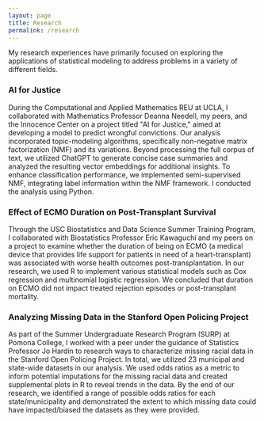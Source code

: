 ```yaml
---
layout: page
title: Research
permalink: /research
---
```


My research experiences have primarily focused on exploring the applications of statistical modeling to address problems in a variety of different fields.


### AI for Justice

During the Computational and Applied Mathematics REU at UCLA, I collaborated with Mathematics Professor Deanna Needell, my peers, and the Innocence Center on a project titled "AI for Justice," aimed at developing a model to predict wrongful convictions. Our analysis incorporated topic-modeling algorithms, specifically non-negative matrix factorization (NMF) and its variations. Beyond processing the full corpus of text, we utilized ChatGPT to generate concise case summaries and analyzed the resulting vector embeddings for additional insights. To enhance classification performance, we implemented semi-supervised NMF, integrating label information within the NMF framework. I conducted the analysis using Python.


### Effect of ECMO Duration on Post-Transplant Survival

Through the USC Biostatistics and Data Science Summer Training Program, I collaborated with Biostatistics Professor Eric Kawaguchi and my peers on a project to examine whether the duration of being on ECMO (a medical device that provides life support for patients in need of a heart-transplant) was associated with worse health outcomes post-transplantation. In our research, we used R to implement various statistical models such as Cox regression and multinomial logistic regression. We concluded that duration on ECMO did not impact treated rejection episodes or post-transplant mortality.


### Analyzing Missing Data in the Stanford Open Policing Project

As part of the Summer Undergraduate Research Program (SURP) at Pomona College, I worked with a peer under the guidance of Statistics Professor Jo Hardin to research ways to characterize missing racial data in the Stanford Open Policing Project. In total, we utilized 23 municipal and state-wide datasets in our analysis. We used odds ratios as a metric to inform potential imputations for the missing racial data and created supplemental plots in R to reveal trends in the data. By the end of our research, we identified a range of possible odds ratios for each state/municipality and demonstrated the extent to which missing data could have impacted/biased the datasets as they were provided.
